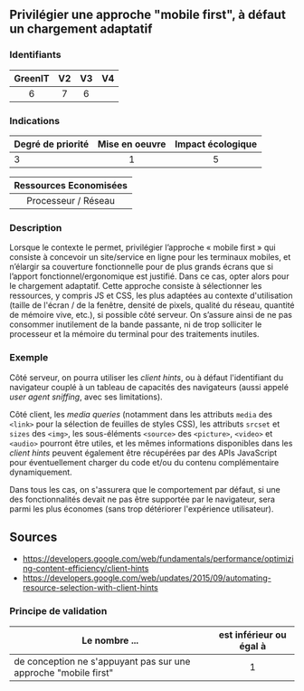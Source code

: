 ## Privilégier une approche "mobile first", à défaut un chargement adaptatif

### Identifiants

| GreenIT |  V2  |  V3  |  V4  |
|:-------:|:----:|:----:|:----:|
|   6   | 7  | 6  |      |

### Indications

| Degré de priorité |      Mise en oeuvre       |  Impact écologique    | 
|-------------------|:-------------------------:|:---------------------:|
| 3         | 1                 | 5                  | 


|Ressources Economisées                                      |
|:----------------------------------------------------------:|
|Processeur / Réseau  |

### Description

Lorsque le contexte le permet, privilégier l’approche « mobile first » qui consiste à concevoir un site/service en ligne
pour les terminaux mobiles,
et n’élargir sa couverture fonctionnelle pour de plus grands écrans que si l’apport fonctionnel/ergonomique est justifié.
Dans ce cas, opter alors pour le chargement adaptatif.
Cette approche consiste à sélectionner les ressources, y compris JS et CSS, les plus adaptées au contexte d'utilisation (taille de l'écran / de la fenêtre, densité de pixels, qualité du réseau, quantité de mémoire vive, etc.), si possible côté serveur.
On s’assure ainsi de ne pas consommer inutilement de la bande passante, 
ni de trop solliciter le processeur et la mémoire du terminal pour des traitements inutiles.

### Exemple

Côté serveur, on pourra utiliser les _client hints_, ou à défaut l'identifiant du navigateur couplé à un tableau de capacités des navigateurs (aussi appelé _user agent sniffing_, avec ses limitations).

Côté client, les _media queries_ (notamment dans les attributs `media` des `<link>` pour la sélection de feuilles de styles CSS), les attributs `srcset` et `sizes` des `<img>`, les sous-éléments `<source>` des `<picture>`, `<video>` et `<audio>` pourront être utiles, et les mêmes informations disponibles dans les _client hints_ peuvent également être récupérées par des APIs JavaScript pour éventuellement charger du code et/ou du contenu complémentaire dynamiquement.

Dans tous les cas, on s'assurera que le comportement par défaut, si une des fonctionnalités devait ne pas être supportée par le navigateur, sera parmi les plus économes (sans trop détériorer l'expérience utilisateur).

## Sources

* https://developers.google.com/web/fundamentals/performance/optimizing-content-efficiency/client-hints
* https://developers.google.com/web/updates/2015/09/automating-resource-selection-with-client-hints

### Principe de validation

| Le nombre ...     | est inférieur ou égal à   |  
|-------------------|:-------------------------:|
| de conception ne s'appuyant pas sur une approche "mobile first"  |  1 |
